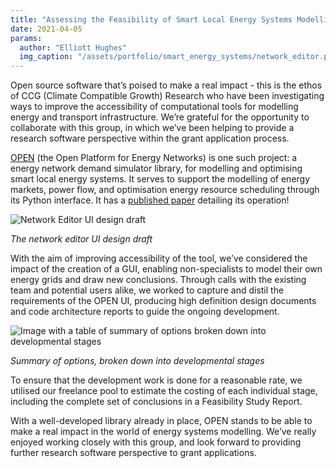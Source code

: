 ```yaml
---
title: "Assessing the Feasibility of Smart Local Energy Systems Modelling Projects"
date: 2021-04-05
params:
  author: "Elliott Hughes"
  img_caption: "/assets/portfolio/smart_energy_systems/network_editor.png"
---
```


Open source software that’s poised to make a real impact - this is the ethos of CCG (Climate Compatible Growth) Research who have been investigating ways to improve the accessibility of computational tools for modelling energy and transport infrastructure.
We’re grateful for the opportunity to collaborate with this group, in which we’ve been helping to provide a research software perspective within the grant application process.

[OPEN](https://github.com/EPGOxford/OPEN) (the Open Platform for Energy Networks) is one such project: a energy network demand simulator library, for modelling and optimising smart local energy systems.
It serves to support the modelling of energy markets, power flow, and optimisation energy resource scheduling through its Python interface.
It has a [published paper](https://www.researchgate.net/profile/Thomas-Morstyn/publication/342849801_OPEN_An_open-source_platform_for_developing_smart_local_energy_system_applications/links/5f0b5c5e299bf1881617761e/OPEN-An-open-source-platform-for-developing-smart-local-energy-system-applications.pdf) detailing its operation!

<img src="/assets/portfolio/smart_energy_systems/network_editor.png" alt="Network Editor UI design draft">

_The network editor UI design draft_

With the aim of improving accessibility of the tool, we’ve considered the impact of the creation of a GUI, enabling non-specialists to model their own energy grids and draw new conclusions.
Through calls with the existing team and potential users alike, we worked to capture and distil the requirements of the OPEN UI, producing high definition design documents and code architecture reports to guide the ongoing development.

<img src="/assets/portfolio/smart_energy_systems/open_options.png" alt="Image with a table of summary of options broken down into developmental stages">

_Summary of options, broken down into developmental stages_

To ensure that the development work is done for a reasonable rate, we utilised our freelance pool to estimate the costing of each individual stage, including the complete set of conclusions in a Feasibility Study Report.

With a well-developed library already in place, OPEN stands to be able to make a real impact in the world of energy systems modelling.
We’ve really enjoyed working closely with this group, and look forward to providing further research software perspective to grant applications.
